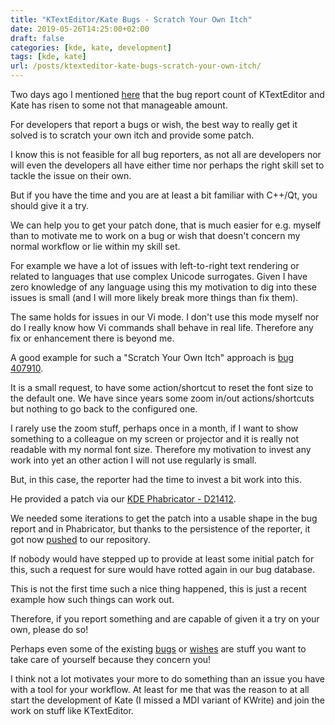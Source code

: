 ```yaml
---
title: "KTextEditor/Kate Bugs - Scratch Your Own Itch"
date: 2019-05-26T14:25:00+02:00
draft: false
categories: [kde, kate, development]
tags: [kde, kate]
url: /posts/ktexteditor-kate-bugs-scratch-your-own-itch/
---
```


Two days ago I mentioned [here](/posts/ktexteditor-kate-bugs-help-appreciated/) that the bug report count of KTextEditor and Kate has risen to some not that manageable amount.

For developers that report a bugs or wish, the best way to really get it solved is to scratch your own itch and provide some patch.

I know this is not feasible for all bug reporters, as not all are developers nor will even the developers all have either time nor perhaps the right skill set to tackle the issue on their own.

But if you have the time and you are at least a bit familiar with C++/Qt, you should give it a try.

We can help you to get your patch done, that is much easier for e.g. myself than to motivate me to work on a bug or wish that doesn't concern my normal workflow or lie within my skill set.

For example we have a lot of issues with left-to-right text rendering or related to languages that use complex Unicode surrogates.
Given I have zero knowledge of any language using this my motivation to dig into these issues is small (and I will more likely break more things than fix them).

The same holds for issues in our Vi mode.
I don't use this mode myself nor do I really know how Vi commands shall behave in real life.
Therefore any fix or enhancement there is beyond me.

A good example for such a "Scratch Your Own Itch" approach is [bug 407910](https://bugs.kde.org/show_bug.cgi?id=407910).

It is a small request, to have some action/shortcut to reset the font size to the default one.
We have since years some zoom in/out actions/shortcuts but nothing to go back to the configured one.

I rarely use the zoom stuff, perhaps once in a month, if I want to show something to a colleague on my screen or projector and it is really not readable with my normal font size.
Therefore my motivation to invest any work into yet an other action I will not use regularly is small.

But, in this case, the reporter had the time to invest a bit work into this.

He provided a patch via our [KDE Phabricator - D21412](https://phabricator.kde.org/D21412).

We needed some iterations to get the patch into a usable shape in the bug report and in Phabricator, but thanks to the persistence of the reporter, it got now [pushed](https://cgit.kde.org/ktexteditor.git/commit/?id=968af10fd4b64cccf6a858f105ac6cfad9fce78e) to our repository.

If nobody would have stepped up to provide at least some initial patch for this, such a request for sure would have rotted again in our bug database.

This is not the first time such a nice thing happened, this is just a recent example how such things can work out.

Therefore, if you report something and are capable of given it a try on your own, please do so!

Perhaps even some of the existing [bugs](https://bugs.kde.org/buglist.cgi?bug_severity=critical&bug_severity=grave&bug_severity=major&bug_severity=crash&bug_severity=normal&bug_severity=minor&bug_status=UNCONFIRMED&bug_status=CONFIRMED&bug_status=ASSIGNED&bug_status=REOPENED&columnlist=bug_severity%2Cpriority%2Cassigned_to%2Cbug_status%2Cresolution%2Ccomponent%2Cshort_desc%2Cchangeddate%2Cop_sys%2Crep_platform%2Creporter&known_name=Kate%2FKWrite%20Bugs&list_id=1625288&product=frameworks-ktexteditor&product=kate&query_based_on=Kate%2FKWrite%20Bugs&query_format=advanced) or [wishes](https://bugs.kde.org/buglist.cgi?bug_severity=wishlist&bug_status=UNCONFIRMED&bug_status=CONFIRMED&bug_status=ASSIGNED&bug_status=REOPENED&columnlist=product%2Ccomponent%2Cassigned_to%2Cbug_status%2Cresolution%2Cshort_desc%2Cchangeddate%2Creporter%2Creporter_realname&known_name=Kate%2FKWrite%20Wishs&list_id=1625290&product=frameworks-ktexteditor&product=kate&query_based_on=Kate%2FKWrite%20Wishs&query_format=advanced) are stuff you want to take care of yourself because they concern you!

I think not a lot motivates your more to do something than an issue you have with a tool for your workflow.
At least for me that was the reason to at all start the development of Kate (I missed a MDI variant of KWrite) and join the work on stuff like KTextEditor.
